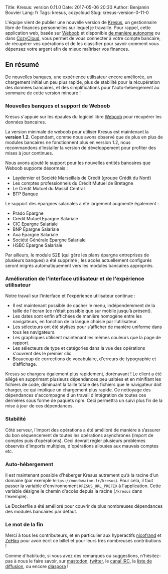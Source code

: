 Title: Kresus: version 0.11.0
Date: 2017-05-06 20:30
Author: Benjamin Bouvier
Lang: fr
Tags: kresus, cozycloud
Slug: kresus-version-0-11-0

L'équipe vient de publier une nouvelle version de [Kresus](https://kresus.org),
un gestionnaire libre de finances personnelles sur lequel je travaille. Pour
rappel, cette application web, basée sur [Weboob](http://weboob.org/) et
disponible [de manière
autonome](https://www.karolak.fr/blog/2016/03/18/kresus-un-gestionnaire-web-de-finances-personnelles-libre)
ou dans [CozyCloud](https://cozy.io/), vous permet de vous connecter à votre
compte bancaire, de récupérer vos opérations et de les classifier pour savoir
comment vous dépensez votre argent afin de mieux maîtriser vos finances.

## En résumé

De nouvelles banques, une expérience utilisateur encore améliorée, un
chargement initial un peu plus rapide, plus de stabilité pour la récupération
des données bancaires, et des simplifications pour l'auto-hébergement au
sommaire de cette version mineure !

### Nouvelles banques et support de Weboob

Kresus s'appuie sur les épaules du logiciel libre [Weboob](http://weboob.org)
pour récupérer les données bancaires.

La version minimale de weboob pour utiliser Kresus est maintenant la **version
1.2**. Cependant, comme nous avons observé que de plus en plus de modules
bancaires ne fonctionnent plus en version 1.2, nous recommandons d’installer la
version de développement pour profiter des mises à jour continues.

Nous avons ajouté le support pour les nouvelles entités bancaires que Weboob
supporte désormais :

* Laydernier et Société Marseillais de Crédit (groupe Crédit du Nord)
* Les comptes professionnels du Crédit Mutuel de Bretagne
* Le Crédit Mutuel du Massif Central
* BTP Banque

Le support des épargnes salariales a été largement augmenté également :

* Prado Epargne
* Crédit Mutuel Epargne Salariale
* CIC Epargne Salariale
* BNP Epargne Salariale
* Axa Epargne Salariale
* Société Générale Epargne Salariale
* HSBC Epargne Salariale

Par ailleurs, le module S2E (qui gère les plans épargne entreprises de
plusieurs banques) a été supprimé ; les accès actuellement configurés seront
migrés automatiquement vers les modules bancaires appropriés.

### Amélioration de l'interface utilisateur et de l'expérience utilisateur

Notre travail sur l'interface et l'expérience utilisateur continue :

* Il est maintenant possible de cacher le menu, indépendemment de la taille de
  l'écran (ce n’était possible que sur mobile jusqu’à présent).
* Les dates sont enfin affichées de manière homogène entre les navigateurs, en
  fonction de la langue choisie par l’utilisateur.
* Les sélecteurs ont été stylisés pour s’afficher de manière uniforme dans tous
  les navigateurs.
* Les graphiques utilisent maintenant les mêmes couleurs que la page de
  rapport.
* Les sélecteurs de type et catégories dans la vue des opérations s'ouvrent dès
  le premier clic.
* Beaucoup de corrections de vocabulaire, d'erreurs de typographie et
  d’affichage.

Kresus se chargera également plus rapidement, dorénavant ! Le client a été
allégé en supprimant plusieurs dépendances peu usitées et en minifiant les
fichiers de code, diminuant la taille totale des fichiers que le navigateur
doit charger, ce qui implique un chargement plus rapide. Ce nettoyage des
dépendances s'accompagne d'un travail d'intégration de toutes ces dernières
sous forme de paquets npm. Ceci permettra un suivi plus fin de la mise à jour
de ces dépendances.

### Stabilité

Côté serveur, l’import des opérations a été amélioré de manière à s’assurer du
bon séquencement de toutes les opérations asynchrones (import de comptes puis
d’opérations). Ceci devrait régler plusieurs problèmes observés d'imports
multiples, d'opérations allouées aux mauvais comptes etc.

### Auto-hébergement

Il est maintenant possible d’héberger Kresus autrement qu’à la racine d’un
domaine (par exemple `https://mondomaine.fr/kresus`). Pour cela, il faut passer
la variable d'environnement `KRESUS_URL_PREFIX` à l'application. Cette variable
désigne le chemin d'accès depuis la racine (`/kresus` dans l'exemple).

Le Dockerfile a été amélioré pour couvrir de plus nombreuses dépendances des
modules bancaires par défaut.

### Le mot de la fin

Merci à tous les contributeurs, et en particulier aux hyperactifs
[nicofrand](https://nicofrand.eu) et [ZeHiro](https://github.com/ZeHiro) pour
avoir écrit ce billet et pour leurs très nombreuses contributions !

Comme d'habitude, si vous avez des remarques ou suggestions, n'hésitez-pas à
nous le faire savoir, sur [mastodon](https://tutut.delire.party/@kresus),
[twitter](https://twitter.com/kresusapp), le [canal
IRC](https://kiwiirc.com/client/chat.freenode.net/kresus), la [liste de
diffusion](https://framalistes.org/sympa/info/kresus), ou encore
[diaspora](https://framasphere.org/people/315a5640ead10132c4cc2a0000053625)  !
